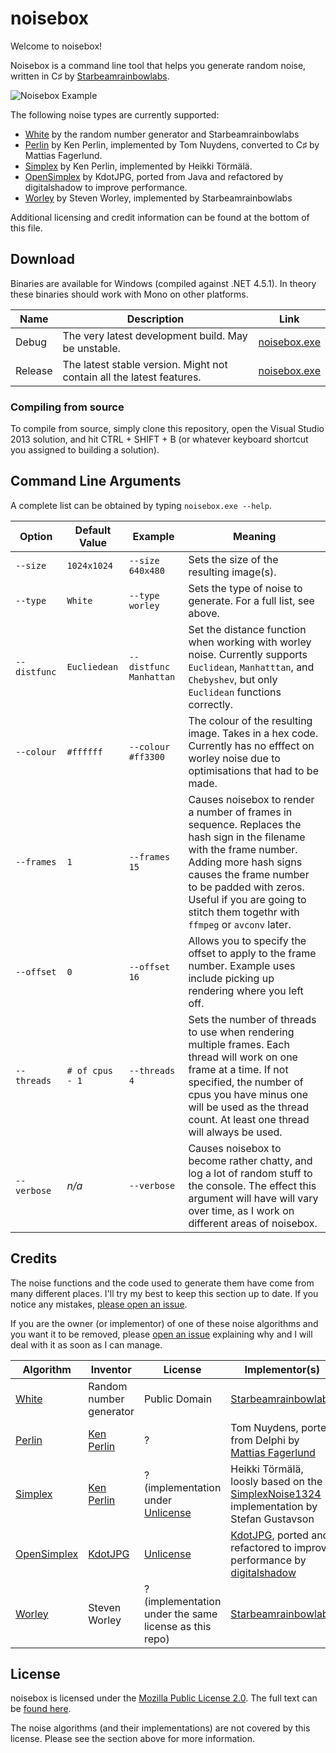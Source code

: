 # noisebox

Welcome to noisebox!

Noisebox is a command line tool that helps you generate random noise, written in C&sharp; by [Starbeamrainbowlabs](https://starbeamrainbowlabs.com/).

![Noisebox Example](http://i.imgur.com/Ex7h1jt.jpg)

The following noise types are currently supported:

 - [White](https://en.wikipedia.org/wiki/White_noise) by the random number generator and Starbeamrainbowlabs
 - [Perlin](https://en.wikipedia.org/wiki/Perlin_noise) by Ken Perlin, implemented by Tom Nuydens, converted to C&sharp; by Mattias Fagerlund.
 - [Simplex](https://en.wikipedia.org/wiki/Simplex_noise) by Ken Perlin, implemented by Heikki Törmälä.
 - [OpenSimplex](https://en.wikipedia.org/wiki/OpenSimplex_noise) by KdotJPG, ported from Java and refactored by digitalshadow to improve performance.
 - [Worley](https://en.wikipedia.org/wiki/Worley_noise) by Steven Worley, implemented by Starbeamrainbowlabs

Additional licensing and credit information can be found at the bottom of this file.

## Download
Binaries are available for Windows (compiled against .NET 4.5.1). In theory these binaries should work with Mono on other platforms.

Name    | Description   | Link
--------|---------------|-------------
Debug   | The very latest development build. May be unstable. | [noisebox.exe](https://raw.githubusercontent.com/sbrl/noisebox/master/noisebox/bin/Debug/noisebox.exe)
Release | The latest stable version. Might not contain all the latest features. | [noisebox.exe](https://raw.githubusercontent.com/sbrl/noisebox/master/noisebox/bin/Release/noisebox.exe)

### Compiling from source
To compile from source, simply clone this repository, open the Visual Studio 2013 solution, and hit CTRL + SHIFT + B (or whatever keyboard shortcut you assigned to building a solution).

## Command Line Arguments
A complete list can be obtained by typing `noisebox.exe --help`.

Option			| Default Value	| Example					|  Meaning
----------------|---------------|---------------------------|---------------------------
`--size`		| `1024x1024`	| `--size 640x480`		| Sets the size of the resulting image(s).
`--type`		| `White`		| `--type worley`			| Sets the type of noise to generate. For a full list, see above.
`--distfunc`	| `Eucliedean`	| `--distfunc Manhattan`	| Set the distance function when working with worley noise. Currently supports `Euclidean`, `Manhatttan`, and `Chebyshev`, but only `Euclidean` functions correctly.
`--colour`		| `#ffffff`	| `--colour #ff3300`		| The colour of the resulting image. Takes in a hex code. Currently has no efffect on worley noise due to optimisations that had to be made.
`--frames`		| `1`			| `--frames 15`			| Causes noisebox to render a number of frames in sequence. Replaces the hash sign in the filename with the frame number. Adding more hash signs causes the frame number to be padded with zeros. Useful if you are going to stitch them togethr with `ffmpeg` or `avconv` later.
`--offset`		| `0`			| `--offset 16`			| Allows you to specify the offset to apply to the frame number. Example uses include picking up rendering where you left off.
`--threads`	| `# of cpus - 1` | `--threads 4 `		| Sets the number of threads to use when rendering multiple frames. Each thread will work on one frame at a time. If not specified, the number of cpus you have minus one will be used as the thread count. At least one thread will always be used.
`--verbose`	| _n/a_			| `--verbose`				| Causes noisebox to become rather chatty, and log a lot of random stuff to the console. The effect this argument will have will vary over time, as I work on different areas of noisebox.

## Credits
The noise functions and the code used to generate them have come from many different places. I'll try my best to keep this section up to date. If you notice any mistakes, [please open an issue](https://github.com/sbrl/noisebox/issues/new).

If you are the owner (or implementor) of one of these noise algorithms and you want it to be removed, please [open an issue](https://github.com/sbrl/noisebox/issues/new) explaining why and I will deal with it as soon as I can manage.

Algorithm	| Inventor		| License	| Implementor(s)			| Link to source code
------------|---------------|-----------|---------------------------|----------------------------
[White](https://en.wikipedia.org/wiki/White_noise)		| Random number generator | Public Domain | [Starbeamrainbowlabs](https://github.com/sbrl/)	| _n/a_
[Perlin](https://en.wikipedia.org/wiki/Perlin_noise)		| [Ken Perlin](https://mrl.nyu.edu/~perlin/) | ?		| Tom Nuydens, ported from Delphi by [Mattias Fagerlund](https://lotsacode.wordpress.com/)	 | https://lotsacode.wordpress.com/2010/02/24/perlin-noise-in-c/
[Simplex](https://en.wikipedia.org/wiki/Simplex_noise)		| [Ken Perlin](https://mrl.nyu.edu/~perlin/) | ? (implementation under [Unlicense](http://unlicense.org/)		| Heikki Törmälä, loosly based on the [SimplexNoise1324](http://staffwww.itn.liu.se/~stegu/aqsis/aqsis-newnoise/simplexnoise1234.h) implementation by Stefan Gustavson | http://web.archive.org/web/20150618221040/https://code.google.com/p/simplexnoise/source/browse/trunk/SimplexNoise/Noise.cs
[OpenSimplex](http://uniblock.tumblr.com/post/97868843242/noise) | [KdotJPG](http://uniblock.tumblr.com/)	| [Unlicense](http://unlicense.org/)	| [KdotJPG](http://uniblock.tumblr.com/), ported and refactored to improve performance by [digitalshadow](https://github.com/digitalshadow) | https://gist.github.com/digitalshadow/134a3a02b67cecd72181/
[Worley](https://en.wikipedia.org/wiki/Worley_noise)		| Steven Worley	| ? (implementation under the same license as this repo)		| [Starbeamrainbowlabs](https://github.com/sbrl/) | https://raw.githubusercontent.com/sbrl/noisebox/master/noisebox/Worley.cs

## License
noisebox is licensed under the [Mozilla Public License 2.0](https://tldrlegal.com/license/mozilla-public-license-2.0-(mpl-2)). The full text can be [found here](https://raw.githubusercontent..com/sbrl/noisebox/master/LICENSE).

The noise algorithms (and their implementations) are not covered by this license. Please see the section above for more information.
